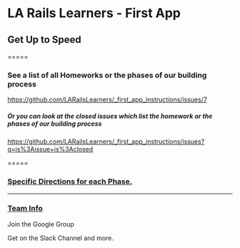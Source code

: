 # LA Rails Learners - First App

## Get Up to Speed

=====

### See a list of all Homeworks or the phases of our building process

https://github.com/LARailsLearners/_first_app_instructions/issues/7


##### Or you can look at the closed issues which list the homework or the phases of our building process 

https://github.com/LARailsLearners/_first_app_instructions/issues?q=is%3Aissue+is%3Aclosed

=====

### [Specific Directions for each Phase.](https://gist.github.com/jendiamond/f6432d1a102b2ca6a429)

-----

### [Team Info](https://github.com/LARailsLearners/_first_app_instructions/issues/8)

Join the Google Group

Get on the Slack Channel and more.
